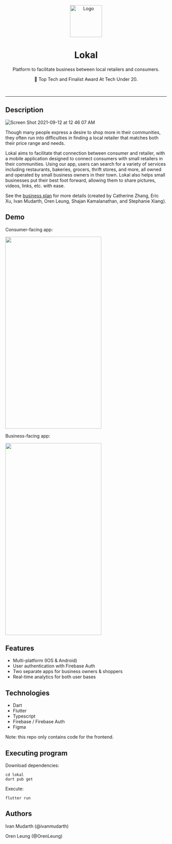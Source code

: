 <p align="center">
  <a href="https://github.com/ivanmudarth/Lokal">
    <img src="https://user-images.githubusercontent.com/33183884/132973385-2b32757f-a6b4-44f6-820b-f52e1a6d7280.png" alt="Logo" width="100" height="100">
  </a>
  
  <h1 align="center">Lokal</h1>
  
  <p align="center">
    Platform to facilitate business between local retailers and consumers.
  </p>
  <p align="center">
    🏅 Top Tech and Finalist Award At Tech Under 20.
  </p>
</p>

</br>

***

## Description
![Screen Shot 2021-09-12 at 12 46 07 AM](https://user-images.githubusercontent.com/33183884/132972588-0d87a242-dc0d-4692-99d7-d522602bb555.png)

Though many people express a desire to shop more in their communities, they often run into difficulties in finding a local retailer that matches both their price range and needs. 

Lokal aims to facilitate that connection between consumer and retailer, with a mobile application designed to connect consumers with small retailers in their communities. Using our app, users can search for a variety of services including restaurants, bakeries, grocers, thrift stores, and more, all owned and operated by small business owners in their town. Lokal also helps small businesses put their best foot forward, allowing them to share pictures, videos, links, etc. with ease.

See the [business plan](https://docs.google.com/document/d/13vt3c9TlZ5PJ90tMJDdWALq43StjfD0Goq5oDT-WR8Q/edit?usp=sharing) for more details (created by Catherine Zhang, Eric Xu, Ivan Mudarth, Oren Leung, Shajan Kamalanathan, and Stephanie Xiang).



## Demo
Consumer-facing app:

<img src="https://user-images.githubusercontent.com/33183884/132977917-07ab2920-5830-49f0-996b-610ea309ff84.gif" width="300" height="600">

</br>

Business-facing app:

<img src="https://user-images.githubusercontent.com/33183884/132974421-a2c6e3f7-0663-477c-af0a-dc271db69bbb.gif" width="300" height="600">

## Features

* Multi-platform (IOS & Android)
* User authentication with Firebase Auth 
* Two separate apps for business owners & shoppers
* Real-time analytics for both user bases

## Technologies

* Dart
* Flutter
* Typescript
* Firebase / Firebase Auth
* Figma

Note: this repo only contains code for the frontend.

## Executing program

Download dependencies:
```
cd lokal
dart pub get
```
Execute:
```
flutter run
```

## Authors

Ivan Mudarth (@ivanmudarth)

Oren Leung (@OrenLeung)

